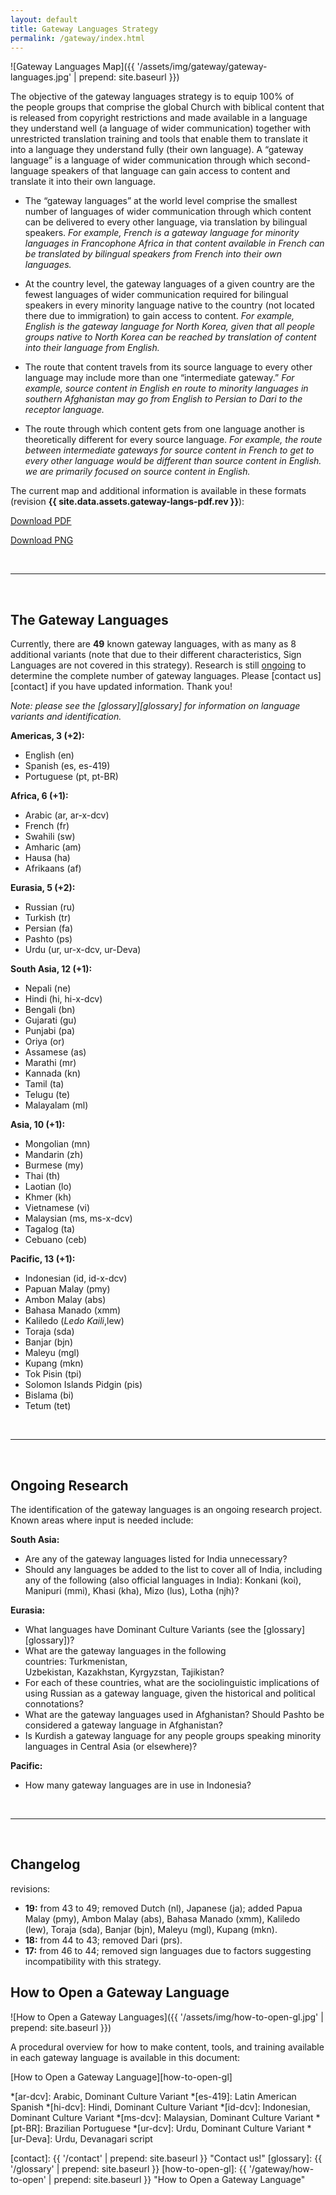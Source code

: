 ```yaml
---
layout: default
title: Gateway Languages Strategy
permalink: /gateway/index.html
---
```



![Gateway Languages Map]({{ '/assets/img/gateway/gateway-languages.jpg' | prepend: site.baseurl }})

The objective of the gateway languages strategy is to equip 100% of
the people groups that comprise the global Church with biblical content
that is released from copyright restrictions and made available in a
language they understand well (a language of wider communication)
together with unrestricted translation training and tools that enable
them to translate it into a language they understand fully (their own
language). A “gateway language” is a language of wider communication
through which second-language speakers of that language can gain access
to content and translate it into their own language.

  - The “gateway languages” at the world level comprise the smallest
    number of languages of wider communication through which content 
    can be delivered to every
    other language, via translation by bilingual speakers. *For example,
    French is a gateway language for minority languages in Francophone
    Africa in that content available in French can be translated by
    bilingual speakers from French into their own languages.*

  - At the country level, the gateway languages of a given country are
    the fewest languages of wider communication required for bilingual
    speakers in every minority language native to the country (not
    located there due to immigration) to gain access to content. *For
    example, English is the gateway language for North Korea, given that
    all people groups native to North Korea can be reached by
    translation of content into their language from English.*

  - The route that content travels from its source language to every
    other language may include more than one “intermediate
    gateway.” *For example, source content in English en route to
    minority languages in southern Afghanistan may go from English to
    Persian to Dari to the receptor language.*

  - The route through which content gets from one language another is
    theoretically different for every source language. *For example, the
    route between intermediate gateways for source content in French to
    get to every other language would be different than source content
    in English. we are primarily focused on source content in English.*
    
The current map and additional information is available in these formats 
(revision **{{ site.data.assets.gateway-langs-pdf.rev }}**):

<a class="button" href="{{ site.baseurl }}{{ site.data.assets.gateway-langs-pdf.url }}">Download PDF</a><br />


<a class="button" href="/assets/img/gateway/Gateway Languages.png">Download PNG</a><br />


<br />

* * * * *

<br />
    
The Gateway Languages
---------------------

Currently, there are **49** known gateway languages, with as many as 8 
additional variants (note that due to their different characteristics, 
Sign Languages are not covered in this strategy). Research is still 
[ongoing](#ongoing-research) to determine the complete number of gateway 
languages. Please [contact us][contact] if you have updated information. 
Thank you!

*Note: please see the [glossary][glossary] for information on language variants and identification.*


**Americas, 3 (+2):**

  - English (en)
  - Spanish (es, es-419)
  - Portuguese (pt, pt-BR)


**Africa, 6 (+1):**

  - Arabic (ar, ar-x-dcv)
  - French (fr)
  - Swahili (sw)
  - Amharic (am)
  - Hausa (ha)
  - Afrikaans (af)


**Eurasia, 5 (+2):**

  - Russian (ru)
  - Turkish (tr)
  - Persian (fa)
  - Pashto (ps)
  - Urdu (ur, ur-x-dcv, ur-Deva)


**South Asia, 12 (+1):**

  - Nepali (ne)
  - Hindi (hi, hi-x-dcv)
  - Bengali (bn)
  - Gujarati (gu)
  - Punjabi (pa)
  - Oriya (or)
  - Assamese (as)
  - Marathi (mr)
  - Kannada (kn)
  - Tamil (ta)
  - Telugu (te)
  - Malayalam (ml)


**Asia, 10 (+1):**

  - Mongolian (mn)
  - Mandarin (zh)
  - Burmese (my)
  - Thai (th)
  - Laotian (lo)
  - Khmer (kh)
  - Vietnamese (vi)
  - Malaysian (ms, ms-x-dcv)
  - Tagalog (ta)
  - Cebuano (ceb)


**Pacific, 13 (+1):**

  - Indonesian (id, id-x-dcv)
  - Papuan Malay (pmy)
  - Ambon Malay (abs)
  - Bahasa Manado (xmm)
  - Kaliledo (*Ledo Kaili*,lew)
  - Toraja (sda)
  - Banjar (bjn)
  - Maleyu (mgl)
  - Kupang (mkn)
  - Tok Pisin (tpi)
  - Solomon Islands Pidgin (pis)
  - Bislama (bi)
  - Tetum (tet)


<br />

* * * * *

<br />


Ongoing Research
----------------

The identification of the gateway languages is an ongoing research project. 
Known areas where input is needed include:

**South Asia:** 

  - Are any of the gateway languages listed for India unnecessary? 
  - Should any languages be added to the list to cover all of India, including 
    any of the following (also official languages in India): Konkani (koi), 
	Manipuri (mmi), Khasi (kha), Mizo (lus), Lotha (njh)? 

**Eurasia:**

  - What languages have Dominant Culture Variants (see the 
    [glossary][glossary])?
  - What are the gateway languages in the following countries: Turkmenistan, 
    Uzbekistan, Kazakhstan, Kyrgyzstan, Tajikistan?
  - For each of these countries, what are the sociolinguistic implications of 
    using Russian as a gateway language, given the historical and political 
	connotations? 
  - What are the gateway languages used in Afghanistan? Should Pashto be considered a gateway language in Afghanistan? 
  - Is Kurdish a gateway language for any people groups speaking minority 
    languages in Central Asia (or elsewhere)?

**Pacific:**

  - How many gateway languages are in use in Indonesia?

<br />

* * * * *

<br />


Changelog
---------

revisions:

  - **19:** from 43 to 49; removed Dutch (nl), Japanese (ja); added Papua Malay (pmy), Ambon Malay (abs), Bahasa Manado (xmm), Kaliledo (lew), Toraja (sda), Banjar (bjn), Maleyu (mgl), Kupang (mkn).
  - **18:** from 44 to 43; removed Dari (prs).
  - **17:** from 46 to 44; removed sign languages due to factors suggesting incompatibility with this strategy.


How to Open a Gateway Language
------------------------------

![How to Open a Gateway Languages]({{ '/assets/img/how-to-open-gl.jpg' | prepend: site.baseurl }})

A procedural overview for how to make content, tools, and training 
available in each gateway language is available in this document:

[How to Open a Gateway Language][how-to-open-gl]



*[ar-dcv]: Arabic, Dominant Culture Variant 
*[es-419]: Latin American Spanish
*[hi-dcv]: Hindi, Dominant Culture Variant 
*[id-dcv]: Indonesian, Dominant Culture Variant 
*[ms-dcv]: Malaysian, Dominant Culture Variant 
*[pt-BR]: Brazilian Portuguese
*[ur-dcv]: Urdu, Dominant Culture Variant 
*[ur-Deva]: Urdu, Devanagari script


[contact]: {{ '/contact' | prepend: site.baseurl }} "Contact us!"
[glossary]: {{ '/glossary' | prepend: site.baseurl }}
[how-to-open-gl]: {{ '/gateway/how-to-open' | prepend: site.baseurl }} "How to Open a Gateway Language"
